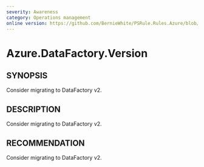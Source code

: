 ```yaml
---
severity: Awareness
category: Operations management
online version: https://github.com/BernieWhite/PSRule.Rules.Azure/blob/master/docs/rules/en-US/Azure.DataFactory.Version.md
---
```


# Azure.DataFactory.Version

## SYNOPSIS

Consider migrating to DataFactory v2.

## DESCRIPTION

Consider migrating to DataFactory v2.

## RECOMMENDATION

Consider migrating to DataFactory v2.
